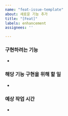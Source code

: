 ```yaml
---
name: "feat-issue-template"
about: 새로운 기능 추가
title: "[Feat]"
labels: enhancement
assignees: ''

---
```


### 구현하려는 기능
-

### 해당 기능 구현을 위해 할 일
-

### 예상 작업 시간 
-
